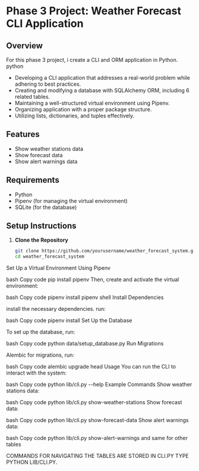 # Phase 3 Project: Weather Forecast CLI Application

## Overview

For this phase 3 project, i create a CLI and ORM application in Python. python 

- Developing a CLI application that addresses a real-world problem while adhering to best practices.
- Creating and modifying a database with SQLAlchemy ORM, including 6 related tables.
- Maintaining a well-structured virtual environment using Pipenv.
- Organizing  application with a proper package structure.
- Utilizing lists, dictionaries, and tuples effectively.

## Features

- Show weather stations data
- Show forecast data
- Show alert warnings data

## Requirements

- Python
- Pipenv (for managing the virtual environment)
- SQLite (for the database)

## Setup Instructions

1. **Clone the Repository**

   ```bash
   git clone https://github.com/yourusername/weather_forecast_system.git
   cd weather_forecast_system
Set Up a Virtual Environment Using Pipenv

bash
Copy code
pip install pipenv
Then, create and activate the virtual environment:

bash
Copy code
pipenv install
pipenv shell
Install Dependencies

install the necessary dependencies.  run:

bash
Copy code
pipenv install
Set Up the Database

To set up the database, run:

bash
Copy code
python data/setup_database.py
Run Migrations

Alembic for migrations, run:

bash
Copy code
alembic upgrade head
Usage
You can run the CLI to interact with the system:

bash
Copy code
python lib/cli.py --help
Example Commands
Show weather stations data:

bash
Copy code
python lib/cli.py show-weather-stations
Show forecast data:

bash
Copy code
python lib/cli.py show-forecast-data
Show alert warnings data:

bash
Copy code
python lib/cli.py show-alert-warnings
and same for other tables


COMMANDS FOR NAVIGATING THE TABLES ARE STORED IN CLI.PY 
TYPE PYTHON LIB/CLI.PY.